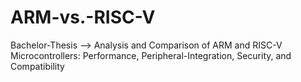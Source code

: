 # ARM-vs.-RISC-V
Bachelor-Thesis --> Analysis and Comparison of ARM and RISC-V Microcontrollers: Performance, Peripheral-Integration, Security, and Compatibility 

